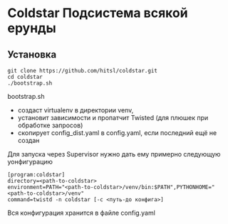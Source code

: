 # Coldstar Подсистема всякой ерунды

## Установка

    git clone https://github.com/hitsl/coldstar.git
    cd coldstar
    ./bootstrap.sh

bootstrap.sh 
* создаст virtualenv в директории venv, 
* установит зависимости и пропатчит Twisted (для плюшек при обработке запросов)
* скопирует config_dist.yaml в config.yaml, если последний ещё не создан

Для запуска через Supervisor нужно дать ему примерно следующую уонфигурацию
    
    [program:coldstar]
    directory=<path-to-coldstar>
    environment=PATH="<path-to-coldstar>/venv/bin:$PATH",PYTHONHOME="<path-to-coldstar>/venv"
    command=twistd -n coldstar [-c <путь-до конфига>]

Вся конфигурация хранится в файле config.yaml
